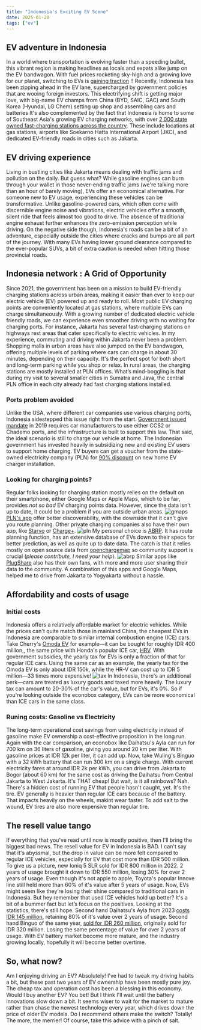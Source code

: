 ```yaml
---
title: "Indonesia's Exciting EV Scene"
date: 2025-01-20
tags: ["ev"]
---
```


## EV adventure in Indonesia

In a world where transportation is evolving faster than a speeding bullet, this vibrant region is making headlines as locals and expats alike jump on the EV bandwagon. With fuel prices rocketing sky-high and a growing love for our planet, switching to EVs is [gaining traction](https://jakartaglobe.id/tech/indonesia-sees-robust-growth-in-electric-vehicle-sales-amid-global-decline#:~:text=According%20to%20data%20from%20the%20Indonesian%20Automotive%20Industry,of%20a%20total%20car%20market%20of%20784%2C788%20units) !!
Recently, Indonesia has been zipping ahead in the EV lane, supercharged by government policies that are wooing foreign investors. This electrifying shift is getting major love, with big-name EV champs from China (BYD, SAIC, GAC) and South Korea (Hyundai, LG Chem) setting up shop and assembling cars and batteries
It's also complemented by the fact that Indonesia is home to some of Southeast Asia's growing EV charging networks, with over [2,000 state owned fast-charging stations across the country](https://web.pln.co.id/media/siaran-pers/2024/09/perbanyak-charging-station-ev-pln-gandeng-pt-utomo-charge-indonesia-dan-acme-corporation#:~:text=Hartanto%20merinci%2C%20hingga%20Agustus%20tahun%202024%20ketersediaan%20SPKLU%20sebanyak%202.015%20unit.%20Jumlah%20ini%20juga%20diikuti%20oleh%20peningkatan%20jumlah%20Stasiun%20Penukaran%20Baterai%20Kendaraan%20Listrik%20Umum%20(SPBKLU)%20yang%20mencapai%202.182%20tersebar%20di%20seluruh%20Indonesia.). These include locations at gas stations, airports like Soekarno Hatta International Airport (JKC), and dedicated EV-friendly roads in cities such as Jakarta.

## EV driving experience

Living in bustling cities like Jakarta means dealing with traffic jams and pollution on the daily. But guess what? While gasoline engines can burn through your wallet in those never-ending traffic jams (we're talking more than an hour of barely moving), EVs offer an economical alternative.
For someone new to EV usage, experiencing these vehicles can be transformative. Unlike gasoline-powered cars, which often come with discernible engine noise and vibrations, electric vehicles offer a smooth, silent ride that feels almost too good to drive. The absence of traditional engine exhaust further enhances the zero-emission perception while driving.
On the negative side though, Indonesia's roads can be a bit of an adventure, especially outside the cities where cracks and bumps are all part of the journey. With many EVs having lower ground clearance compared to the ever-popular SUVs, a bit of extra caution is needed when hitting those provincial roads.

## Indonesia network : A Grid of Opportunity

Since 2021, the government has been on a mission to build EV-friendly charging stations across urban areas, making it easier than ever to keep our electric vehicle (EV) powered up and ready to roll. Most public EV charging points are conveniently located at gas stations, where multiple EVs can charge simultaneously.
With a growing number of dedicated electric vehicle friendly roads, we can experience even smoother driving with no waiting for charging ports. For instance, Jakarta has several fast-charging stations on highways rest areas that cater specifically to electric vehicles. In my experience, commuting and driving within Jakarta never been a problem.
Shopping malls in urban areas have also jumped on the EV bandwagon, offering multiple levels of parking where cars can charge in about 30 minutes, depending on their capacity. It's the perfect spot for both short and long-term parking while you shop or relax.
In rural areas, the charging stations are mostly installed at PLN offices. What’s mind-boggling is that during my visit to several smaller cities in Sumatra and Java, the central PLN office in each city already had fast charging stations installed.

### Ports problem avoided

Unlike the USA, where different car companies use various charging ports, Indonesia sidestepped this issue right from the start.  [Government issued mandate](https://gatrik.esdm.go.id/assets/uploads/download_index/files/23211-200804-bahan-webinar-pm-esdm-13-2020-dirbinus-publikasi.pdf) in 2019 requires car manufacturers to use either CCS2 or Chademo ports, and the infrastructure is built to support this law.
That said, the ideal scenario is still to charge our vehicle at home. The Indonesian government has invested heavily in subsidizing new and existing EV users to support home charging. EV buyers can get a voucher from the state-owned electricity company (PLN) for [90% discount](https://web.pln.co.id/media/siaran-pers/2023/01/nge-charge-mobil-listrik-di-rumah-lebih-hemat-ada-promo-sambung-listrik-dari-pln) on new home EV charger installation.

### Looking for charging points?

Regular folks looking for charging station mostly relies on the default on their smartphone, either Google Maps or Apple Maps, which to be fair, provides *not so bad* EV charging points data. However, since the data isn't up to date, it could be a problem if you are outside urban areas.
![gmaps](./ev_in_sea_2.jpg)
[PLN's app](https://layanan.pln.co.id/pln-mobile) offer better discoverability, with the downside that it can't give you route planning. Other private charging companies also have their own app, like [Starvo](https://starvo.co.id/) or [Charge+](https://www.chargeplus.com/id).
![pln](./ev_in_sea_0.jpg)
My personal choice is [ABRP](https://abetterrouteplanner.com/). It has route planning function, has an extensive database of EVs down to their specs for better prediction, as well as quite up to date data. The catch is that it relies mostly on open source data from [openchargemap](https://map.openchargemap.io/) so community support is crucial (*please contribute, I need your help*).
![abrp](./ev_in_sea_1.jpg)
Similar apps like [PlugShare](https://www.plugshare.com/) also has their own fans, with more and more user sharing their data to the community. A combination of this apps and Google Maps, helped me to drive from Jakarta to Yogyakarta without a hassle.

## Affordability and costs of usage

### Initial costs

Indonesia offers a relatively affordable market for electric vehicles. While the prices can't quite match those in mainland China, the cheapest EVs in Indonesia are comparable to similar internal combustion engine (ICE) cars.
Take Cherry's [Omoda EV](https://www.oto.com/mobil-baru/chery/omoda-e5/pure) for example—it can be bought for roughly IDR 400 million,, the same price with Honda's popular ICE car, [HRV](https://www.oto.com/mobil-baru/honda/hr-v/1-5l-e-cvt).
With government subsidies, the yearly tax for EVs is only a fraction of that for regular ICE cars. Using the same car as an example, the yearly tax for the Omoda EV is only about IDR 150k, while the HR-V can cost up to IDR 5 million—33 times more expensive!
![tax](./ev_in_sea_3.jpg)
In Indonesia, there's an additional perk—cars are treated as luxury goods and taxed more heavily. The luxury tax can amount to 20-30% of the car's value, but for EVs, it's 0%. So if you're looking outside the econobox category, EVs can be more economical than ICE cars in the same class.

### Runing costs: Gasoline vs Electricity

The long-term operational cost savings from using electricity instead of gasoline make EV ownership a cost-effective proposition in the long run.
Again with the car comparison, an econobox like Daihatsu's Ayla can run for 700 km on 36 liters of gasoline, giving you around 20 km per liter. With gasoline prices at IDR 12k per liter, it can add up. Now, take Wuling's Binguo with a 32 kWh battery that can run 300 km on a single charge. With current electricity fares at around IDR 2k per kWh, you can drive from Jakarta to Bogor (about 60 km) for the same cost as driving the Daihatsu from Central Jakarta to West Jakarta. It's THAT cheap!
But wait, is it all rainbows? Nah. There's a hidden cost of running EV that people hasn't caught, yet. It's the tire. EV generally is heavier than regular ICE cars because of the battery. That impacts heavily on the wheels, makint wear faster. To add salt to the wound, EV tires are also more expensive than regular tire.

## The resell value tango

If everything that you've read until now is mostly positive, then I'll bring the biggest bad news. The resell value for EV in Indonesia is BAD.
I can't say that it's abyssmal, but the drop in value can be more felt compared to regular ICE vehicles, especially for EV that cost more than IDR 500 million.
To give us a picture, new Ioniq 5 SLR sold for IDR 800 million in 2022. 2 years of usage brought it down to IDR 550 million, losing 30% for over 2 years of usage. Even though it's not apple to apple, Toyota's popular Innove line still held more than 60% of it's value after 5 years of usage.
Now, EVs might seem like they’re losing their shine compared to traditional cars in Indonesia. But hey remember that used ICE vehicles hold up better? It's a bit of a bummer fact but let’s focus on the positives.
Looking at the statistics, there's still hope. Second hand Daihatsu's Ayla from 2023 [costs IDR 145 million](https://www.mobil123.com/mobil-dijual/daihatsu/ayla/year-2023/indonesia), retaining 80% of it's value over 2 years of usage. Second hand Binguo of the same year, [sold for IDR 260 million](https://www.mobil123.com/mobil-bekas-dijual/wuling/binguo-ev/indonesia?page_size=25), originally sold for IDR 320 million. Losing the same percentage of value for over 2 years of usage.
With EV battery market become more mature, and the industry growing locally, hopefully it will become better overtime.

## So, what now?

Am I enjoying driving an EV? Absolutely! I've had to tweak my driving habits a bit, but these past two years of EV ownership have been mostly pure joy. The cheap tax and operation cost has been a blessing in this economy.
Would I buy another EV? You bet! But I think I'll wait until the battery innovations slow down a bit. It seems wiser to wait for the market to mature rather than chase the newest technology every year, which drives down the price of older EV models.
Do I recommend others make the switch? Totally! The more, the merrier!
Of course, take this advice with a pinch of salt.
